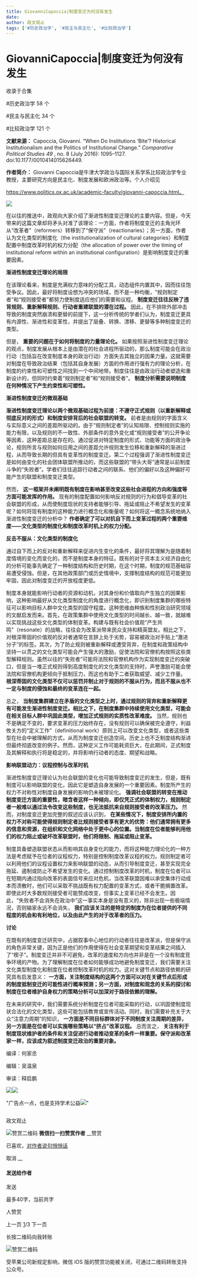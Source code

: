 ```yaml
---
title: GiovanniCapoccia|制度变迁为何没有发生
date: 
author: 政文观止
tags: ['#历史政治学', '#民主与民主化', '#比较政治学']
---
```

# GiovanniCapoccia|制度变迁为何没有发生


收录于合集

#历史政治学 58 个

#民主与民主化 34 个

#比较政治学 121 个

**文献来源：** Capoccia, Giovanni. “When Do Institutions ‘Bite’? Historical
Institutionalism and the Politics of Institutional Change.” _Comparative
Political Studies 49_ , no. 8 (July 2016): 1095–1127.
doi:10.1177/0010414015626449.

  

 **作者简介：** Giovanni
Capoccia是牛津大学政治与国际关系学系比较政治学专业教授，主要研究方向是民主化、制度发展和欧洲政治等。个人介绍见

https://www.politics.ox.ac.uk/academic-faculty/giovanni-capoccia.html。

![](/images/490/2.jpeg)

  

在以往的推送中，政观向大家介绍了渐进性制度变迁理论的主要内容。但是，今天带来的这篇文章却将矛头对准了该理论：一方面，作者将制度变迁的主角光环从“改革者”（reformers）转移到了“保守派”（reactionaries）；另一方面，作者认为文化类型的制度化（the
institutionalization of cultural categories）和制度配置中制度改革时机的权力分配（the allocation
of power over the timing of institutional reform within an institutional
configuration）是影响制度变迁的重要因素。

  

 **渐进性制度变迁理论的局限**

  

在该理论看来，制度是充满权力意味的分配工具，动态组件内置其中，因而往往饱受争议。因此，最好将制度设想为冲突的场域，而不是一种均衡，“规则制定者”和“规则接受者”都努力使制度适应他们的需要和议程。
**制度变迁往往反映了违背规则、重新解释规则、行动者重建联盟的潜在过程。**
因此，在不排除外部冲击导致的制度突然崩溃和更替的前提下，这一分析传统的学者们认为，制度变迁更具有内源性、渐进性和变革性，并提出了层叠、转换、漂移、更替等多种制度变迁的类型。

但是， **重要的问题在于如何将制度的力量理论化。**
如果按照渐进性制度变迁理论的观点，制度发展从根本上是由潜在的社会进程所驱动的，那么制度可能会在政治行动（包括旨在改变制度本身的政治行动）方面失去其独立的因果力量。这就需要对制度在导致政治结果（包括其自身发展）方面的作用进行强有力的理论分析，在制度的约束性和可塑性之间找到一个中间地带。制度往往是由政治行动者塑造和重新设计的，但同时约束着“规则制定者”和“规则接受者”。
**制度分析需要说明制度在何种情况下产生约束性和可塑性。**

  

 **渐进性制度变迁的微观基础**

  

 **渐进性制度变迁理论以两个微观基础过程为前提：不遵守正式规则（以重新解释或彻底反对的形式）和制度安排背后的社会联盟的转变。**
前者是由规则的字面含义与实际意义之间的差距所驱动的。由于“规则制定者”的认知局限、控制规则实施的能力有限，以及规则的不一致性、外部条件的意外变化或“规则接受者”的公开争论等因素，这种差距总是存在的。通过促进对特定制度的形式、功能等方面的政治争论，规则所言与规则如何应用之间的差距允许规则发生位移和重新解释的渐进过程，从而导致长期的但具有变革性的制度变迁。第二个过程强调了渐进性制度变迁是如何由变化的社会团体联盟所推动的，而这些联盟的“带头大哥”通常是以前制度斗争的“失败者”。学者们往往追踪行动者之间的联系、他们的偏好以及这种偏好可能产生的联盟和制度变迁类型。

然而， **这一框架并未阐明既有制度在影响甚至改变这些社会进程的方向和强度等方面可能发挥的作用。**
现有的制度配置如何影响反对规则的行为和倡导变革的社会联盟的形成，从而使制度现状的支持者能够引导、拖延或阻止不希望发生的变革呢？如何将现有制度的这种能力进行概念化和衡量呢？如何将这一概念系统地纳入渐进性制度变迁的分析中？
**作者确定了可以对抗自下而上变革过程的两个重要维度——文化类型的制度化和制度改革时机上的权力分配。**

  

 **反击不服从：文化类型的制度化**

  

通过自下而上的反对和重新解释来促进内生变化的条件，最好将其理解为是随着制度情境的变化而变化的，而不是制度本身的特征。既有的对于资本主义经济自由化的分析可能事先确定了一种制度结构和历史时期，在这个时期，制度的规范基础容易遭受侵蚀。但是，在其他政策部门或历史情境中，支撑制度结构的规范可能更加牢固，因此对制度变迁的开放程度更低。

制度本身就能影响行动者的资源和动机，对其身份和价值取向产生独立的因果影响，这种影响最好从文化类型制度化的角度进行概念化，即识别制度集群的哪些特征可以影响目标人群中文化类型的固守程度。这种思维由种族和性别政治研究领域的文献启发而来。首先，在政策集群中使用文化类型的时间越长、越一致，就越难以实现挑战这些文化类型的体制变革。构建与既有社会价值观“产生共鸣”（resonate）的战略，往往会为改革派带来民众支持和精英盟友。相比之下，对根深蒂固的价值观的反对者通常在言辞上处于劣势，容易被政治对手贴上“激进分子”的标签。其次，为了防止规则被重新解释或遭受背弃，在制度和政策结构中坚持一以贯之的文化类型可能会产生强大的激励，促使法院和官僚机构按照这些类型解释规则。虽然以往的“失败者”可能将法院和官僚机构作为实现制度变迁的突破口，但是当一堆正式规则得到高度制度化的文化类型的支持时，声誉激励可能会使法院和官僚机构更倾向于抵制压力，而这也有助于二者获取威望、减少工作量。
**根深蒂固的文化类型不仅可以惩罚并制止对于规则的不服从行为，而且不服从也不一定与制度的侵蚀和最终的变革连在一起。**

总之，
**当制度集群建立在矛盾的文化类型之上时，通过规则的背弃和重新解释更有可能发生渐进性制度变迁。相比之下，在制度集群中持续使用文化类型，可能会在相关目标人群中巩固此类型，增加正式规则的实质性改革难度。**
当然，规则也不是确定不变的，要求变革的压力始终存在，没有规则可以确保被完全遵守，利益攸关方的“定义工作”（definitional
work）原则上可以改变文化类型，或者这些类型在社会中被理解的方式，从而为制度变迁创造空间。历史上也不乏制度结构渐进但最终彻底改变的例子。然而，这种定义工作可能耗资巨大，在此期间，正式制度及其解释和执行将是稳定的，并将影响行动者的态度、期望和战略。

  

 **影响联盟动力：议程控制与改革时机**

  

渐进性制度变迁理论认为社会联盟的变化也可能导致制度变迁的发生，但是，既有制度可以影响联盟的变化，因此它是塑造自身发展的一个重要因素。制度所产生的权力不对称性对制度自身发展的影响仍未被理论化。
**强调社会联盟的转变在推动制度变迁方面的重要性，暗含者这样一种倾向，即仅凭正式的体制权力，规则制定者一般难以通过法令改变这些制度，也无法抵抗来自规则接受者的改革压力。**
然而，对制度变迁更加完整的叙述应该认识到，
**在某些情况下，制度安排所内置的权力不对称可能使得规则制定者比规则接受者享有更大的优势：他们通常拥有更多的信息和资源，在组织和文化网络中处于更中心的位置。当制度在位者能够利用他们的权力阻止或破坏改革联盟时，他们将限制、拖延或阻止变革。**

制度具备塑造联盟状态从而影响其自身变化的能力，而将这种能力理论化的一种方法是考虑赋予在位者的议程权力，特别是控制制度改革议程的权力。规则制定者可以利用他们的议程设置权力来影响联盟的动态，从而引导制度变迁，甚至实现完全拖延、遏制或防止不希望发生的变化。通过控制制度改革的时机，制度在位者可以在短期内通过指向改革的表面信号来应对危机，当改革联盟因难以承受集体行动成本而溃散时，他们可以采取不挑战既有权力配置的变革方式，或者干脆搁置改革。即使此时大多数规则接受者可能赞成改变，但事实上变革已经不会发生。因此，“失败者不会消失在政治中”这一事实本身是没有意义的，除非出现一些极端情况，否则输家永远不会消失，
**我们应该关注的是特定的制度为在位者提供的不同程度的机会和有利地位，以及由此产生的对于改革者的压力。**

  

 **讨论**

  

在既有的制度变迁研究中，占据叙事中心地位的行动者往往是改革派，但是保守派的角色非常关键，因为正是他们的作用使得在社会变革期望和变革结果之间插入了“楔子”。制度变迁并非不可避免，改革的速度和方向也并非是在一个没有制度竞争环境的产物。为了理解制度在位者如何能够成功地避免制度变迁，我们需要关注文化类型制度化和制度在位者控制改革时机的权力。这对关键节点和路径依赖的研究具有启发意义：
**一方面，关注制度结构的这两个方面可以对在关键节点后形成的制度抵制变迁的可能性进行概率预测；另一方面，对制度和观念的关系的探讨和制度在位者维护自身权力的策略分析可以加深对于路径依赖的理解。**

在未来的研究中，我们需要系统分析制度在位者可能采取的行动，以巩固使制度现状合法化的文化类型，这些可能包括教育或宣传活动。同时，我们需要补充关于大众“注意力周期”的知识，
**一方面是不同目标群体对于不同制度关注周期的差异，另一方面是在位者可以实施哪些策略以“挤占”改革议程。** 总而言之，
**关注有利于制度现状维护者的条件和关注促进行动者推动变革的条件一样重要。保守派和改革家一样，应该成为叙述制度变迁政治的重要对象。**

  

‍‍编译：何家丞

编辑：吴温泉

审读：释启鹏

‍‍![](/images/490/3.jpeg)![](/images/490/4.jpeg)

"广告点一点，也是支持学术公益![](/images/490/5.png)"

![]()

政文观止

![赞赏二维码]() **微信扫一扫赞赏作者** __赞赏

已喜欢，[对作者说句悄悄话](javascript:;)

取消 __

#### 发送给作者

发送

最多40字，当前共字

[](javascript:;) 人赞赏

上一页 [1](javascript:;)/3 下一页

长按二维码向我转账

![赞赏二维码]()

受苹果公司新规定影响，微信 iOS 版的赞赏功能被关闭，可通过二维码转账支持公众号。


